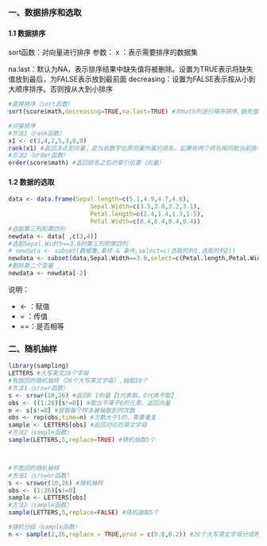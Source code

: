

### 一、数据排序和选取

#### 1.1 数据排序

sort函数：对向量进行排序
参数：
x ：表示需要排序的数据集

na.last：默认为NA，表示排序结果中缺失值将被删除。设置为TRUE表示将缺失值放到最后，为FALSE表示放到最前面
decreasing：设置为FALSE表示按从小到大顺序排序。否则按从大到小排序

```R
#直接排序（sort函数）
sort(score$math,decreasing=TRUE,na.last=TRUE) #对math列进行降序排序,缺失值放到最后

#间接排序
#方法1（rank函数）
x1 <- c(3,4,2,5,3,8,9)
rank(x1) #返回浮点型向量，是当前数字在原向量所属的排名，如果有两个排名相同取当前排名和后一个排名的均值。类似还有:rank(x1,ties.method='max')
#方法2（order函数）
order(score$math) #返回排名之后的索引位置（向量）
```

#### 1.2 数据的选取

```R
data <- data.frame(Sepal.length=c(5.1,4.9,4.7,4.6),
                       Sepal.Width=c(3.5,3.0,3.2,3.1),
                       Petal.length=c(1.4,1.4,1.3,1.5),
                       Petal.Width=c(0.4,0.4,0.4,0.4))
#选取第三列和第四列
newdata <- data[ ,c(3,4)]
#选取Sepal.Width==3.0的第三列和第四列
# newdata <- subset(数据集,条件 & 条件,select=c(选取的列1,选取的列2))
newdata <- subset(data,Sepal.Width==3.0,select=c(Petal.length,Petal.Width))
#删除第二个变量
newdata <- newdata[-2]
```

说明：

- <-  ：赋值
- =   ：传值
- ==：是否相等



### 二、随机抽样

```R
library(sampling)
LETTERS #大写英文26个字母
#有放回的随机抽样（26个大写英文字母）,抽取10个
#方法1（srswr函数）
s <- srswr(10,26) #返回0 1向量【1代表取，0代表不取】
obs <- ((1:26)[s!=0]) #取出不等于0的元素，返回向量
n <- s[s!=0] #提取每个样本被抽取到的次数
obs <- rep(obs,time=n) #次数大于1的，需要重复
sample <- LETTERS[obs] #返回对应的英文字母
#方法2（sample函数）
sample(LETTERS,5,replace=TRUE) #随机抽取5个



#不放回的随机抽样
#方法1（srswor函数）
s <- srswor(10,26) #随机抽样
obs <- (1:26)[s!=0]
sample <- LETTERS[obs]
#方法2（sample函数）
sample(LETTERS,5,replace=FALSE) #随机抽取5个

#随机分组（sample函数）
n <- sample(2,26,replace = TRUE,prod = c(0.8,0.2)) #26个大写英文字母分成两组,比例是0.8：0.2
```



